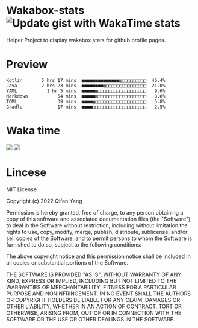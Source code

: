  # Wakabox-stats ![Update gist with WakaTime stats](https://github.com/underwindfall/wakabox-stats/workflows/Update%20gist%20with%20WakaTime%20stats/badge.svg)

  Helper Project to display wakabox stats for github profile pages. 
 # Preview 
  
  ```  
 Kotlin       5 hrs 17 mins  ■■■■■■■■■■■■■■▥□□□□□□□□□  46.4%
Java         2 hrs 23 mins  ■■■■■■■■▥□□□□□□□□□□□□□□□  21.0%
YAML           1 hr 5 mins  ■■■■■▦□□□□□□□□□□□□□□□□□□   9.6%
Markdown           54 mins  ■■■■■▥□□□□□□□□□□□□□□□□□□   8.0%
TOML               39 mins  ■■■■▦□□□□□□□□□□□□□□□□□□□   5.8%
Gradle             17 mins  ■■■■□□□□□□□□□□□□□□□□□□□□   2.5% 
 ``` 
  
 
 
  
  # Waka time 

  ![](https://wakatime.com/share/@underwindfall/04fb31b6-0c1f-434d-b3a5-ac5e62f5364c.svg)
  ![](https://wakatime.com/share/@underwindfall/3d98f640-5c0f-4faf-b8df-1c48dec045b2.svg)
  
  # Lincese 

  MIT License

  Copyright (c) 2022 Qifan Yang
  
  Permission is hereby granted, free of charge, to any person obtaining a copy
  of this software and associated documentation files (the "Software"), to deal
  in the Software without restriction, including without limitation the rights
  to use, copy, modify, merge, publish, distribute, sublicense, and/or sell
  copies of the Software, and to permit persons to whom the Software is
  furnished to do so, subject to the following conditions:
  
  The above copyright notice and this permission notice shall be included in all
  copies or substantial portions of the Software.
  
  THE SOFTWARE IS PROVIDED "AS IS", WITHOUT WARRANTY OF ANY KIND, EXPRESS OR
  IMPLIED, INCLUDING BUT NOT LIMITED TO THE WARRANTIES OF MERCHANTABILITY,
  FITNESS FOR A PARTICULAR PURPOSE AND NONINFRINGEMENT. IN NO EVENT SHALL THE
  AUTHORS OR COPYRIGHT HOLDERS BE LIABLE FOR ANY CLAIM, DAMAGES OR OTHER
  LIABILITY, WHETHER IN AN ACTION OF CONTRACT, TORT OR OTHERWISE, ARISING FROM,
  OUT OF OR IN CONNECTION WITH THE SOFTWARE OR THE USE OR OTHER DEALINGS IN THE
  SOFTWARE.
